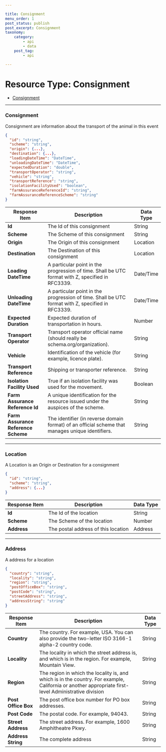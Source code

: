 ```yaml
---

title: Consignment
menu_order: 1
post_status: publish
post_excerpt: Consignment
taxonomy:
    category:
        - api
        - data
    post_tag:
        - api

---
```


# Resource Type: Consignment

- [Consignment](#consignment)

---

### Consignment

Consignment are information about the transport of the animal in this event

```json
{
  "id": "string",
  "scheme": "string",
  "origin": {...},
  "destination": {...},
  "loadingDateTime": "DateTime",
  "unloadingDateTime": "DateTime",
  "expectedDuration": "double",
  "transportOperator": "string",
  "vehicle": "string",
  "transportReference": "string",
  "isolationFacilityUsed": "boolean",
  "farmAssuranceReferenceId": "string",
  "farmAssuranceReferenceScheme": "string"
}
```

| Response Item | Description | Data Type |
| ------------- | ----------- | --------- |
| **Id** |	The Id of this consignment | String |
| **Scheme** |	The Scheme of this consignment | String |
| **Origin** |	The Origin of this consignment | Location |
| **Destination** | The Destination of this consignment | Location |
| **Loading DateTime** | A particular point in the progression of time. Shall be UTC format with Z, specified in RFC3339. | Date/Time |
| **Unloading DateTime** | A particular point in the progression of time. Shall be UTC format with Z, specified in RFC3339. | Date/Time |
| **Expected Duration** | Expected duration of transportation in hours. | Number |
| **Transport Operator** | Transport operator official name (should really be schema.org/organization).| String |
| **Vehicle** | Identification of the vehicle (for example, licence plate). | String |
| **Transport Reference** | Shipping or transporter reference.| String |
| **Isolation Facility Used** | True if an isolation facility was used for the movement. | Boolean |
| **Farm Assurance Reference Id** | A unique identification for the resource issued under the auspices of the scheme. | String |
| **Farm Assurance Reference Scheme** | The identifier (in reverse domain format) of an official scheme that manages unique identifiers. | String |

---

### Location

A Location is an Origin or Destination for a consignment

```json
{
  "id": "string",
  "scheme": "string",
  "address": {...}
}
```

| Response Item | Description | Data Type |
| ------------- | ----------- | --------- |
| **Id** | The Id of the location | String |
| **Scheme** | The Scheme of the location | Number |
| **Address** | The postal address of this location | Address |

---

### Address

A address for a location

```json
{
  "country": "string",
  "locality": "string",
  "region": "string",
  "postOfficeBox": "string",
  "postCode": "string",
  "streetAddress": "string",
  "addressString": "string"
}
```

| Response Item | Description | Data Type |
| ------------- | ----------- | --------- |
| **Country** | The country. For example, USA. You can also provide the two-letter ISO 3166-1 alpha-2 country code. | String |
| **Locality** | The locality in which the street address is, and which is in the region. For example, Mountain View. | String |
| **Region** | The region in which the locality is, and which is in the country. For example, California or another appropriate first-level Administrative division | String |
| **Post Office Box** | The post office box number for PO box addresses. | String |
| **Post Code** | The postal code. For example, 94043. | String |
| **Street Address** | The street address. For example, 1600 Amphitheatre Pkwy. | String |
| **Address String** | The complete address | String |